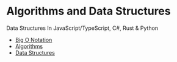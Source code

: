 # Algorithms and Data Structures

Data Structures In JavaScript/TypeScript, C#, Rust &amp; Python

* [Big O Notation](./bigo/README.md)
* [Algorithms](./algorithms/README.md)
* [Data Structures](./data-structures/README.md)
